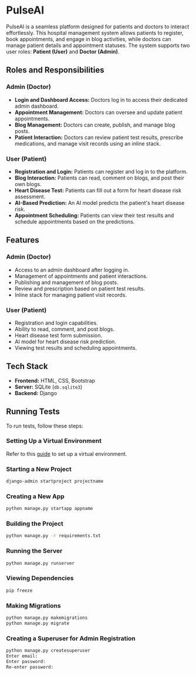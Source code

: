 # PulseAI

PulseAI is a seamless platform designed for patients and doctors to interact effortlessly. This hospital management system allows patients to register, book appointments, and engage in blog activities, while doctors can manage patient details and appointment statuses. The system supports two user roles: **Patient (User)** and **Doctor (Admin)**.

## Roles and Responsibilities

### Admin (Doctor)
- **Login and Dashboard Access:** Doctors log in to access their dedicated admin dashboard.
- **Appointment Management:** Doctors can oversee and update patient appointments.
- **Blog Management:** Doctors can create, publish, and manage blog posts.
- **Patient Interaction:** Doctors can review patient test results, prescribe medications, and manage visit records using an inline stack.

### User (Patient)
- **Registration and Login:** Patients can register and log in to the platform.
- **Blog Interaction:** Patients can read, comment on blogs, and post their own blogs.
- **Heart Disease Test:** Patients can fill out a form for heart disease risk assessment.
- **AI-Based Prediction:** An AI model predicts the patient's heart disease risk.
- **Appointment Scheduling:** Patients can view their test results and schedule appointments based on the predictions.

## Features

### Admin (Doctor)
- Access to an admin dashboard after logging in.
- Management of appointments and patient interactions.
- Publishing and management of blog posts.
- Review and prescription based on patient test results.
- Inline stack for managing patient visit records.

### User (Patient)
- Registration and login capabilities.
- Ability to read, comment, and post blogs.
- Heart disease test form submission.
- AI model for heart disease risk prediction.
- Viewing test results and scheduling appointments.

## Tech Stack

- **Frontend:** HTML, CSS, Bootstrap
- **Server:** SQLite (`db.sqlite3`)
- **Backend:** Django

## Running Tests

To run tests, follow these steps:

### Setting Up a Virtual Environment
Refer to this [guide](https://www.freecodecamp.org/news/how-to-setup-virtual-environments-in-python/) to set up a virtual environment.

### Starting a New Project
```bash
django-admin startproject projectname
```

### Creating a New App
```bash
python manage.py startapp appname
```

### Building the Project
```bash
python manage.py -r requirements.txt
```

### Running the Server
```bash
python manage.py runserver
```

### Viewing Dependencies
```bash
pip freeze
```

### Making Migrations
```bash
python manage.py makemigrations
python manage.py migrate
```

### Creating a Superuser for Admin Registration
```bash
python manage.py createsuperuser
Enter email:
Enter password:
Re-enter password:
```
